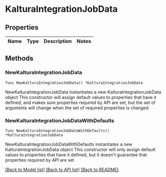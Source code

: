 # KalturaIntegrationJobData

## Properties

Name | Type | Description | Notes
------------ | ------------- | ------------- | -------------

## Methods

### NewKalturaIntegrationJobData

`func NewKalturaIntegrationJobData() *KalturaIntegrationJobData`

NewKalturaIntegrationJobData instantiates a new KalturaIntegrationJobData object
This constructor will assign default values to properties that have it defined,
and makes sure properties required by API are set, but the set of arguments
will change when the set of required properties is changed

### NewKalturaIntegrationJobDataWithDefaults

`func NewKalturaIntegrationJobDataWithDefaults() *KalturaIntegrationJobData`

NewKalturaIntegrationJobDataWithDefaults instantiates a new KalturaIntegrationJobData object
This constructor will only assign default values to properties that have it defined,
but it doesn't guarantee that properties required by API are set


[[Back to Model list]](../README.md#documentation-for-models) [[Back to API list]](../README.md#documentation-for-api-endpoints) [[Back to README]](../README.md)


